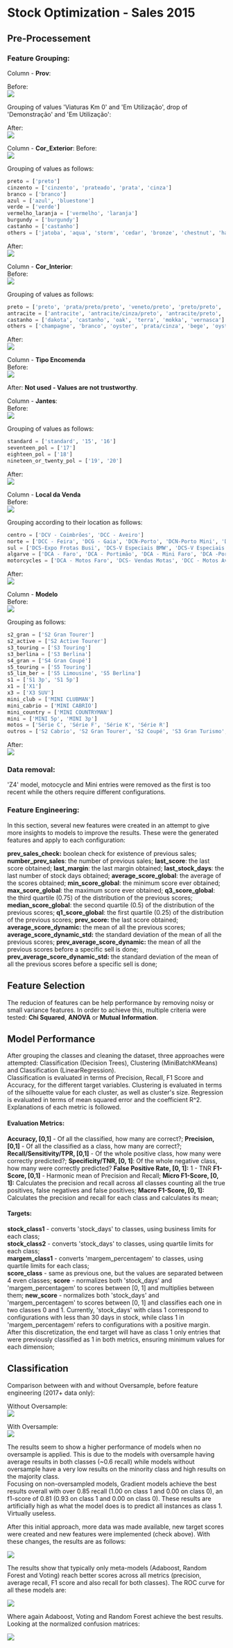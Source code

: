 # Stock Optimization - Sales 2015

## Pre-Processement

### Feature Grouping:  

Column - **Prov**:  

Before:  
![](./output/prov_before.png)

Grouping of values 'Viaturas Km 0' and 'Em Utilização', drop of 'Demonstração' and 'Em Utilização':

After:  
![](./output/prov_after_mini_removal.png)


Column - **Cor_Exterior**: 
Before:  
![](./output/cor_exterior_before.png)

Grouping of values as follows:

```python
preto = ['preto']
cinzento = ['cinzento', 'prateado', 'prata', 'cinza']
branco = ['branco']
azul = ['azul', 'bluestone']
verde = ['verde']
vermelho_laranja = ['vermelho', 'laranja']
burgundy = ['burgundy']
castanho = ['castanho']
others = ['jatoba', 'aqua', 'storm', 'cedar', 'bronze', 'chestnut', 'havanna', 'cashmere', 'champagne', 'dourado', 'amarelo', 'bege', 'silverstone', 'moonstone']

```

After:  
![](./output/cor_exterior_after_mini_removal.png)


Column - **Cor_Interior**:   
Before:  
![](./output/cor_interior_before.png)

Grouping of values as follows:

```python
preto = ['preto', 'prata/preto/preto', 'veneto/preto', 'preto/preto', 'ambar/preto/preto']
antracite = ['antracite', 'antracite/cinza/preto', 'antracite/preto', 'antracite/vermelho/preto', 'antracite/vermelho', 'anthtacite/preto', 'anthracite/silver']
castanho = ['dakota', 'castanho', 'oak', 'terra', 'mokka', 'vernasca']
others = ['champagne', 'branco', 'oyster', 'prata/cinza', 'bege', 'oyster/preto', 'azul', 'cinzento', 'truffle', 'burgundy', 'zagora/preto', 'sonoma/preto', 'laranja', 'taupe/preto', 'vermelho', 'silverstone', 'nevada', 'cognac/preto', 'preto/laranja', 'preto/prateado']

```

After:  
![](./output/cor_interior_after_mini_removal.png)


Column - **Tipo Encomenda**  
Before:  
![](./output/tipo_encomenda_before.png)



After:  **Not used - Values are not trustworthy**.


Column - **Jantes**:  
Before:  
![](./output/jantes_before.png)

Grouping of values as follows:

```python
standard = ['standard', '15', '16']
seventeen_pol = ['17']
eighteen_pol = ['18']
nineteen_or_twenty_pol = ['19', '20']
```

After:  
![](./output/jantes_after_mini_removal.png)

Column - **Local da Venda**  
Before:  
![](./output/local_da_venda_before.png)    

Grouping according to their location as follows:

```python
centro = ['DCV - Coimbrões', 'DCC - Aveiro']
norte = ['DCC - Feira', 'DCG - Gaia', 'DCN-Porto', 'DCN-Porto Mini', 'DCG - Gaia Mini', 'DCN-Porto Usados', 'DCG - Gaia Usados', 'DCC - Feira Usados', 'DCC - Aveiro Usados', 'DCC - Viseu Usados']
sul = ['DCS-Expo Frotas Busi', 'DCS-V Especiais BMW', 'DCS-V Especiais MINI', 'DCS-Expo Frotas Flee', 'DCS-Cascais', 'DCS-Parque Nações', 'DCS-Parque Nações Mi', 'DCS-24 Jul BMW Usad', 'DCS-Cascais Usados', 'DCS-24 Jul MINI Usad', 'DCS-Lisboa Usados']
algarve = ['DCA - Faro', 'DCA - Portimão', 'DCA - Mini Faro', 'DCA -Portimão Usados']
motorcycles = ['DCA - Motos Faro', 'DCS- Vendas Motas', 'DCC - Motos Aveiro']

```

After:  
![](./output/local_da_venda_after_mini_removal.png)


Column - **Modelo**  
Before:  
![](./output/modelo_before.png)  

Grouping as follows:

```python
s2_gran = ['S2 Gran Tourer']
s2_active = ['S2 Active Tourer']
s3_touring = ['S3 Touring']
s3_berlina = ['S3 Berlina']
s4_gran = ['S4 Gran Coupé']
s5_touring = ['S5 Touring']
s5_lim_ber = ['S5 Limousine', 'S5 Berlina']
s1 = ['S1 3p', 'S1 5p']
x1 = ['X1']
x3 = ['X3 SUV']
mini_club = ['MINI CLUBMAN']
mini_cabrio = ['MINI CABRIO']
mini_country = ['MINI COUNTRYMAN']
mini = ['MINI 5p', 'MINI 3p']
motos = ['Série C', 'Série F', 'Série K', 'Série R']
outros = ['S2 Cabrio', 'S2 Gran Tourer', 'S2 Coupé', 'S3 Gran Turismo', 'S4 Coupé', 'S4 Cabrio', 'S5 Gran Turismo', 'S6 Cabrio', 'S6 Gran Turismo', 'S6 Gran Coupe', 'S6 Coupé', 'S7 Berlina', 'S7 L Berlina', 'X2 SAC', 'X4 SUV', 'X5 SUV', 'X5 M', 'X6', 'X6 M', 'Z4 Roadster', 'M2 Coupé', 'M3 Berlina', 'M4 Cabrio', 'M4 Coupé', 'S6 Gran Turismo', 'S6 Cabrio', 'S6 Coupé', 'S6 Gran Coupe', 'S7 Berlina', 'S7 L Berlina']
```

After:  
![](./output/modelo_after_mini_removal.png)

### Data removal:

'Z4' model, motocycle and Mini entries were removed as the first is too recent while the others require different configurations. 

### Feature Engineering:

In this section, several new features were created in an attempt to give more insights to models to improve the results. These were the generated features and apply to each configuration:

**prev_sales_check:** boolean check for existence of previous sales;
**number_prev_sales**: the number of previous sales;
**last_score**: the last score obtained;
**last_margin**: the last margin obtained;
**last_stock_days**: the last number of stock days obtained;
**average_score_global**: the average of the scores obtained;
**min_score_global**: the minimum score ever obtained;
**max_score_global**: the maximum score ever obtained;
**q3_score_global**: the third quartile (0.75) of the distribution of the previous scores;
**median_score_global**: the second quartile (0.5) of the distribution of the previous scores;
**q1_score_global**: the first quartile (0.25) of the distribution of the previous scores;
**prev_score:** the last score obtained;
**average_score_dynamic:** the mean of all the previous scores;
**average_score_dynamic_std:** the standard deviation of the mean of all the previous scores;
**prev_average_score_dynamic:** the mean of all the previous scores before a specific sell is done;
**prev_average_score_dynamic_std:** the standard deviation of the mean of all the previous scores before a specific sell is done;

## Feature Selection

The reducion of features can be help performance by removing noisy or small variance features. 
In order to achieve this, multiple criteria were tested: **Chi Squared**, **ANOVA** or **Mutual Information**.



## Model Performance

After grouping the classes and cleaning the dataset, three approaches were attempted: Classification (Decision Trees), Clustering (MiniBatchKMeans) and Classification (LinearRegression).  
Classification is evaluated in terms of Precision, Recall, F1 Score and Accuracy, for the different target variables.
Clustering is evaluated in terms of the silhouette value for each cluster, as well as cluster's size.
Regression is evaluated in terms of mean squared error and the coefficient R^2.
Explanations of each metric is followed.

#### **Evaluation Metrics:**  

**Accuracy, [0,1]** - Of all the classified, how many are correct?;
**Precision, [0,1]** - Of all the classified as a class, how many are correct?;  
**Recall/Sensitivity/TPR, [0,1]** - Of the whole positive class, how many were correctly predicted?;
**Specificity/TNR, [0, 1]**:  Of the whole negative class, how many were correctly predicted?
**False Positive Rate, [0, 1]:** 1 - TNR
**F1-Score, [0,1]** - Harmonic mean of Precision and Recall;
**Micro F1-Score, [0, 1]:** Calculates the precision and recall across all classes counting all the true positives, false negatives and false positives;
**Macro F1-Score, [0, 1]:** Calculates the precision and recall for each class and calculates its mean;



#### **Targets:**  

**stock_class1** - converts 'stock_days' to classes, using business limits for each class;  
**stock_class2** - converts 'stock_days' to classes, using quartile limits for each class;  
**margem_class1** - converts 'margem_percentagem' to classes, using quartile limits for each class;  
**score_class** - same as previous one, but the values are separated between 4 even classes;
**score** - normalizes both 'stock_days' and 'margem_percentagem' to scores between [0, 1] and multiplies between them;
**new_score** - normalizes both 'stock_days' and 'margem_percentagem' to scores between [0, 1] and classifies each one in two classes 0 and 1. Currently, 'stock_days' with class 1 correspond to configurations with less than 30 days in stock, while class 1 in 'margem_percentagem' refers to configurations with a positive margin. After this discretization, the end target will have as class 1 only entries that were previously classified as 1 in both metrics, ensuring minimum values for each dimension;



## Classification

Comparison between with and without Oversample, before feature engineering (2017+ data only): 

Without Oversample:  
![](./output/Backup/classification_performance_recall.png)

With Oversample:  
![](./output/Backup/classification_performance_recall_oversampled.png)

The results seem to show a higher performance of models when no oversample is applied. This is due to the models with oversample having average results in both classes (~0.6 recall)
while models without oversample have a very low results on the minority class and high results on the majority class.  
Focusing on non-oversampled models, Gradient models achieve the best results overall with over 0.85 recall (1.00 on class 1 and 0.00 on class 0), an f1-score of 0.81 (0.93 on class 1 and 0.00 on class 0).
These results are artificially high as what the model does is to predict all instances as class 1. Virtually useless. 



After this initial approach, more data was made available, new target scores were created and new features were implemented (check above). With these changes, the results are as follows:

![](C:\Users\mrpc\PycharmProjects\um_formation\output\5_classification_performance_target_new_score_scoring_recall.png)

The results show that typically only meta-models (Adaboost, Random Forest and Voting) reach better scores  across all metrics (precision, average recall, F1 score and also recall for both classes). The ROC curve for all these models are:

![](C:\Users\mrpc\PycharmProjects\um_formation\output\roc_curve_classification_voting_target_new_score_scoring_recall.png)

Where again Adaboost, Voting and Random Forest achieve the best results. Looking at the normalized confusion matrices:

![](C:\Users\mrpc\PycharmProjects\um_formation\output\confusion_matrix_normalized_classification_voting_target_new_score_scoring_recall.png)